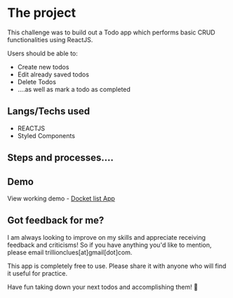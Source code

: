 # The project

This challenge was to build out a Todo app which performs basic CRUD functionalities using ReactJS.

Users should be able to:

- Create new todos
- Edit already saved todos
- Delete Todos
- ....as well as mark a todo as completed

## Langs/Techs used

- REACTJS
- Styled Components

## Steps and processes....

## Demo

View working demo - [Docket list App](https://docket-todo-list.netlify.app/)

## Got feedback for me?

I am always looking to improve on my skills and appreciate receiving feedback and criticisms! So if you have anything you'd like to mention, please email trillionclues[at]gmail[dot]com.

This app is completely free to use. Please share it with anyone who will find it useful for practice.

Have fun taking down your next todos and accomplishing them! 🚀
